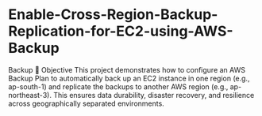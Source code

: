 # Enable-Cross-Region-Backup-Replication-for-EC2-using-AWS-Backup
Backup
📌 Objective
This project demonstrates how to configure an AWS Backup Plan to automatically back up an EC2 instance in one region (e.g., ap-south-1) and replicate the backups to another AWS region (e.g., ap-northeast-3).
This ensures data durability, disaster recovery, and resilience across geographically separated environments.
